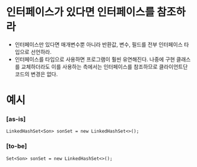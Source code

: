 # 인터페이스가 있다면 인터페이스를 참조하라

- 인터페이스만 있다면 매개변수뿐 아니라 반환값, 변수, 필드를 전부 인터페이스 타입으로 선언하라.
- 인터페이스를 타입으로 사용하면 프로그램이 훨씬 유연해진다. 나중에 구현 클래스를 교체하더라도 이를 사용하는 측에서는 인터페이스를 참조하므로 클라이언트단 코드의 변경은 없다.

# 예시

### [as-is]
```
LinkedHashSet<Son> sonSet = new LinkedHashSet<>();
```

### [to-be]
```
Set<Son> sonSet = new LinkedHashSet<>();
```



